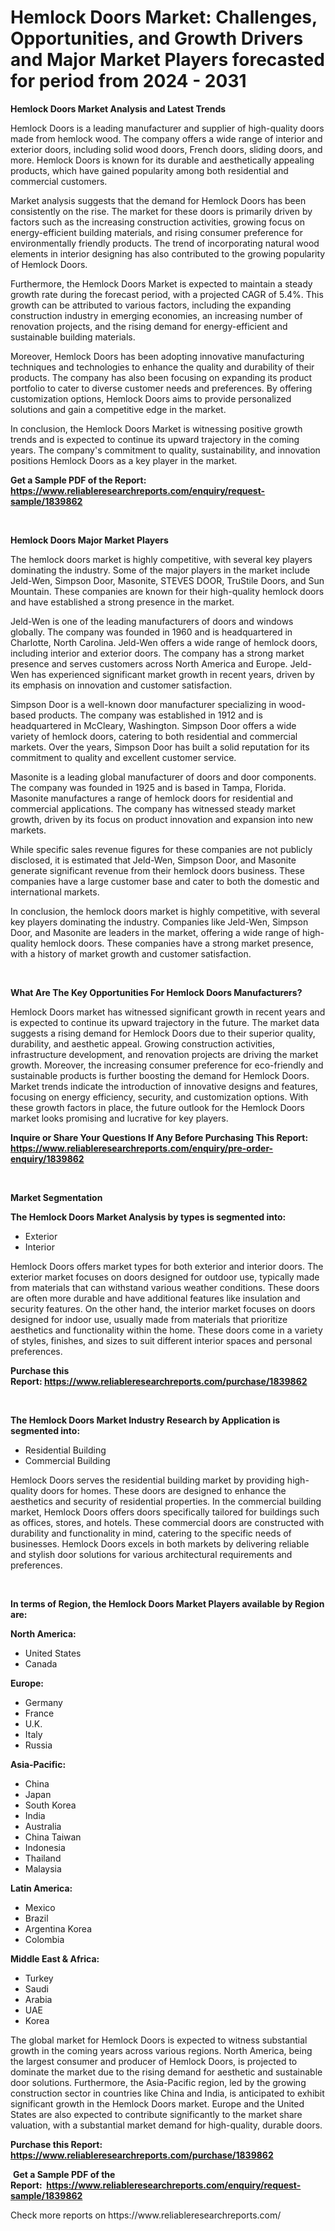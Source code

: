 <p><h1>Hemlock Doors Market: Challenges, Opportunities, and Growth Drivers and Major Market Players forecasted for period from 2024 - 2031</h1></p><p><strong>Hemlock Doors Market Analysis and Latest Trends</strong></p>
<p><p>Hemlock Doors is a leading manufacturer and supplier of high-quality doors made from hemlock wood. The company offers a wide range of interior and exterior doors, including solid wood doors, French doors, sliding doors, and more. Hemlock Doors is known for its durable and aesthetically appealing products, which have gained popularity among both residential and commercial customers.</p><p>Market analysis suggests that the demand for Hemlock Doors has been consistently on the rise. The market for these doors is primarily driven by factors such as the increasing construction activities, growing focus on energy-efficient building materials, and rising consumer preference for environmentally friendly products. The trend of incorporating natural wood elements in interior designing has also contributed to the growing popularity of Hemlock Doors.</p><p>Furthermore, the Hemlock Doors Market is expected to maintain a steady growth rate during the forecast period, with a projected CAGR of 5.4%. This growth can be attributed to various factors, including the expanding construction industry in emerging economies, an increasing number of renovation projects, and the rising demand for energy-efficient and sustainable building materials.</p><p>Moreover, Hemlock Doors has been adopting innovative manufacturing techniques and technologies to enhance the quality and durability of their products. The company has also been focusing on expanding its product portfolio to cater to diverse customer needs and preferences. By offering customization options, Hemlock Doors aims to provide personalized solutions and gain a competitive edge in the market.</p><p>In conclusion, the Hemlock Doors Market is witnessing positive growth trends and is expected to continue its upward trajectory in the coming years. The company's commitment to quality, sustainability, and innovation positions Hemlock Doors as a key player in the market.</p></p>
<p><strong>Get a Sample PDF of the Report:&nbsp; <a href="https://www.reliableresearchreports.com/enquiry/request-sample/1839862">https://www.reliableresearchreports.com/enquiry/request-sample/1839862</a></strong></p>
<p>&nbsp;</p>
<p><strong>Hemlock Doors Major Market Players</strong></p>
<p><p>The hemlock doors market is highly competitive, with several key players dominating the industry. Some of the major players in the market include Jeld-Wen, Simpson Door, Masonite, STEVES DOOR, TruStile Doors, and Sun Mountain. These companies are known for their high-quality hemlock doors and have established a strong presence in the market. </p><p>Jeld-Wen is one of the leading manufacturers of doors and windows globally. The company was founded in 1960 and is headquartered in Charlotte, North Carolina. Jeld-Wen offers a wide range of hemlock doors, including interior and exterior doors. The company has a strong market presence and serves customers across North America and Europe. Jeld-Wen has experienced significant market growth in recent years, driven by its emphasis on innovation and customer satisfaction. </p><p>Simpson Door is a well-known door manufacturer specializing in wood-based products. The company was established in 1912 and is headquartered in McCleary, Washington. Simpson Door offers a wide variety of hemlock doors, catering to both residential and commercial markets. Over the years, Simpson Door has built a solid reputation for its commitment to quality and excellent customer service. </p><p>Masonite is a leading global manufacturer of doors and door components. The company was founded in 1925 and is based in Tampa, Florida. Masonite manufactures a range of hemlock doors for residential and commercial applications. The company has witnessed steady market growth, driven by its focus on product innovation and expansion into new markets. </p><p>While specific sales revenue figures for these companies are not publicly disclosed, it is estimated that Jeld-Wen, Simpson Door, and Masonite generate significant revenue from their hemlock doors business. These companies have a large customer base and cater to both the domestic and international markets.</p><p>In conclusion, the hemlock doors market is highly competitive, with several key players dominating the industry. Companies like Jeld-Wen, Simpson Door, and Masonite are leaders in the market, offering a wide range of high-quality hemlock doors. These companies have a strong market presence, with a history of market growth and customer satisfaction.</p></p>
<p>&nbsp;</p>
<p><strong>What Are The Key Opportunities For Hemlock Doors Manufacturers?</strong></p>
<p><p>Hemlock Doors market has witnessed significant growth in recent years and is expected to continue its upward trajectory in the future. The market data suggests a rising demand for Hemlock Doors due to their superior quality, durability, and aesthetic appeal. Growing construction activities, infrastructure development, and renovation projects are driving the market growth. Moreover, the increasing consumer preference for eco-friendly and sustainable products is further boosting the demand for Hemlock Doors. Market trends indicate the introduction of innovative designs and features, focusing on energy efficiency, security, and customization options. With these growth factors in place, the future outlook for the Hemlock Doors market looks promising and lucrative for key players.</p></p>
<p><strong>Inquire or Share Your Questions If Any Before Purchasing This Report: <a href="https://www.reliableresearchreports.com/enquiry/pre-order-enquiry/1839862">https://www.reliableresearchreports.com/enquiry/pre-order-enquiry/1839862</a></strong></p>
<p>&nbsp;</p>
<p><strong>Market Segmentation</strong></p>
<p><strong>The Hemlock Doors Market Analysis by types is segmented into:</strong></p>
<p><ul><li>Exterior</li><li>Interior</li></ul></p>
<p><p>Hemlock Doors offers market types for both exterior and interior doors. The exterior market focuses on doors designed for outdoor use, typically made from materials that can withstand various weather conditions. These doors are often more durable and have additional features like insulation and security features. On the other hand, the interior market focuses on doors designed for indoor use, usually made from materials that prioritize aesthetics and functionality within the home. These doors come in a variety of styles, finishes, and sizes to suit different interior spaces and personal preferences.</p></p>
<p><strong>Purchase this Report:&nbsp;<a href="https://www.reliableresearchreports.com/purchase/1839862">https://www.reliableresearchreports.com/purchase/1839862</a></strong></p>
<p>&nbsp;</p>
<p><strong>The Hemlock Doors Market Industry Research by Application is segmented into:</strong></p>
<p><ul><li>Residential Building</li><li>Commercial Building</li></ul></p>
<p><p>Hemlock Doors serves the residential building market by providing high-quality doors for homes. These doors are designed to enhance the aesthetics and security of residential properties. In the commercial building market, Hemlock Doors offers doors specifically tailored for buildings such as offices, stores, and hotels. These commercial doors are constructed with durability and functionality in mind, catering to the specific needs of businesses. Hemlock Doors excels in both markets by delivering reliable and stylish door solutions for various architectural requirements and preferences.</p></p>
<p>&nbsp;</p>
<p><strong>In terms of Region, the Hemlock Doors Market Players available by Region are:</strong></p>
<p>
    <p> <strong> North America: </strong>
        <ul>
            <li>United States</li>
            <li>Canada</li>
        </ul>
        </p> 
    <p> <strong> Europe: </strong>
        <ul>
            <li>Germany</li>
            <li>France</li>
            <li>U.K.</li>
            <li>Italy</li>
            <li>Russia</li>
        </ul>
        </p> 
    <p> <strong> Asia-Pacific: </strong>
        <ul>
            <li>China</li>
            <li>Japan</li>
            <li>South Korea</li>
            <li>India</li>
            <li>Australia</li>
            <li>China Taiwan</li>
            <li>Indonesia</li>
            <li>Thailand</li>
            <li>Malaysia</li>
        </ul>
        </p> 
    <p> <strong> Latin America: </strong>
        <ul>
            <li>Mexico</li>
            <li>Brazil</li>
            <li>Argentina Korea</li>
            <li>Colombia</li>
        </ul>
        </p> 
    <p> <strong> Middle East & Africa: </strong>
        <ul>
            <li>Turkey</li>
            <li>Saudi</li>
            <li>Arabia</li>
            <li>UAE</li>
            <li>Korea</li>
        </ul>
    </p>
    </p>
<p><p>The global market for Hemlock Doors is expected to witness substantial growth in the coming years across various regions. North America, being the largest consumer and producer of Hemlock Doors, is projected to dominate the market due to the rising demand for aesthetic and sustainable door solutions. Furthermore, the Asia-Pacific region, led by the growing construction sector in countries like China and India, is anticipated to exhibit significant growth in the Hemlock Doors market. Europe and the United States are also expected to contribute significantly to the market share valuation, with a substantial market demand for high-quality, durable doors.</p></p>
<p><strong>Purchase this Report: <a href="https://www.reliableresearchreports.com/purchase/1839862">https://www.reliableresearchreports.com/purchase/1839862</a></strong></p>
<p>&nbsp;<strong>Get a Sample PDF of the Report:&nbsp;&nbsp;<a href="https://www.reliableresearchreports.com/enquiry/request-sample/1839862">https://www.reliableresearchreports.com/enquiry/request-sample/1839862</a></strong></p>
<p><strong></strong></p>
<p>Check more reports on https://www.reliableresearchreports.com/</p>
